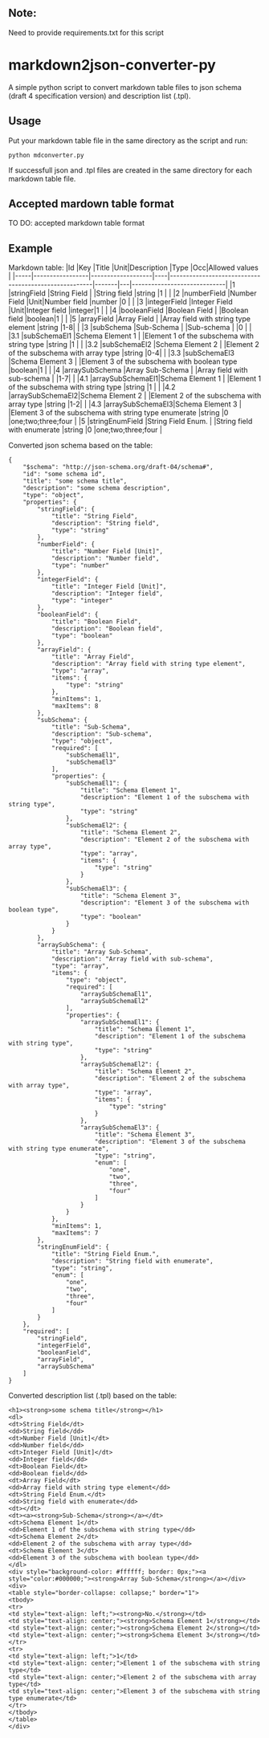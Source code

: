 ## Note:
Need to provide requirements.txt for this script

# markdown2json-converter-py

A simple python script to convert markdown table files to json schema (draft 4 specification version) and description list (.tpl).

## Usage

Put your markdown table file in the same directory as the script and run:

```
python mdconverter.py
```

If successfull json and .tpl files are created in the same directory for each markdown table file.

## Accepted mardown table format
TO DO: accepted markdown table format

## Example

Markdown table:
|Id   |Key              |Title              |Unit|Description                                           |Type   |Occ|Allowed values               |
|-----|-----------------|-------------------|----|------------------------------------------------------|-------|---|-----------------------------|
|1    |stringField      |String Field       |    |String field                                          |string |1  |                             |
|2    |numberField      |Number Field       |Unit|Number field                                          |number |0  |                             |
|3    |integerField     |Integer Field      |Unit|Integer field                                         |integer|1  |                             |
|4    |booleanField     |Boolean Field      |    |Boolean field                                         |boolean|1  |                             |
|5    |arrayField       |Array Field        |    |Array field with string type element                  |string |1-8|                             |
|3    |subSchema        |Sub-Schema         |    |Sub-schema                                            |       |0  |                             |
|3.1  |subSchemaEl1     |Schema Element 1   |    |Element 1 of the subschema with string type           |string |1  |                             |
|3.2  |subSchemaEl2     |Schema Element 2   |    |Element 2 of the subschema with array type            |string |0-4|                             |
|3.3  |subSchemaEl3     |Schema Element 3   |    |Element 3 of the subschema with boolean type          |boolean|1  |                             |
|4    |arraySubSchema   |Array Sub-Schema   |    |Array field with sub-schema                           |       |1-7|                             |
|4.1  |arraySubSchemaEl1|Schema Element 1   |    |Element 1 of the subschema with string type           |string |1  |                             |
|4.2  |arraySubSchemaEl2|Schema Element 2   |    |Element 2 of the subschema with array type            |string |1-2|                             |
|4.3  |arraySubSchemaEl3|Schema Element 3   |    |Element 3 of the subschema with string type enumerate |string |0  |one;two;three;four           |
|5    |stringEnumField  |String Field Enum. |    |String field with enumerate                           |string |0  |one;two;three;four           |

Converted json schema based on the table:

```
{
    "$schema": "http://json-schema.org/draft-04/schema#",
    "id": "some schema id",
    "title": "some schema title",
    "description": "some schema description",
    "type": "object",
    "properties": {
        "stringField": {
            "title": "String Field",
            "description": "String field",
            "type": "string"
        },
        "numberField": {
            "title": "Number Field [Unit]",
            "description": "Number field",
            "type": "number"
        },
        "integerField": {
            "title": "Integer Field [Unit]",
            "description": "Integer field",
            "type": "integer"
        },
        "booleanField": {
            "title": "Boolean Field",
            "description": "Boolean field",
            "type": "boolean"
        },
        "arrayField": {
            "title": "Array Field",
            "description": "Array field with string type element",
            "type": "array",
            "items": {
                "type": "string"
            },
            "minItems": 1,
            "maxItems": 8
        },
        "subSchema": {
            "title": "Sub-Schema",
            "description": "Sub-schema",
            "type": "object",
            "required": [
                "subSchemaEl1",
                "subSchemaEl3"
            ],
            "properties": {
                "subSchemaEl1": {
                    "title": "Schema Element 1",
                    "description": "Element 1 of the subschema with string type",
                    "type": "string"
                },
                "subSchemaEl2": {
                    "title": "Schema Element 2",
                    "description": "Element 2 of the subschema with array type",
                    "type": "array",
                    "items": {
                        "type": "string"
                    }
                },
                "subSchemaEl3": {
                    "title": "Schema Element 3",
                    "description": "Element 3 of the subschema with boolean type",
                    "type": "boolean"
                }
            }
        },
        "arraySubSchema": {
            "title": "Array Sub-Schema",
            "description": "Array field with sub-schema",
            "type": "array",
            "items": {
                "type": "object",
                "required": [
                    "arraySubSchemaEl1",
                    "arraySubSchemaEl2"
                ],
                "properties": {
                    "arraySubSchemaEl1": {
                        "title": "Schema Element 1",
                        "description": "Element 1 of the subschema with string type",
                        "type": "string"
                    },
                    "arraySubSchemaEl2": {
                        "title": "Schema Element 2",
                        "description": "Element 2 of the subschema with array type",
                        "type": "array",
                        "items": {
                            "type": "string"
                        }
                    },
                    "arraySubSchemaEl3": {
                        "title": "Schema Element 3",
                        "description": "Element 3 of the subschema with string type enumerate",
                        "type": "string",
                        "enum": [
                            "one",
                            "two",
                            "three",
                            "four"
                        ]
                    }
                }
            },
            "minItems": 1,
            "maxItems": 7
        },
        "stringEnumField": {
            "title": "String Field Enum.",
            "description": "String field with enumerate",
            "type": "string",
            "enum": [
                "one",
                "two",
                "three",
                "four"
            ]
        }
    },
    "required": [
        "stringField",
        "integerField",
        "booleanField",
        "arrayField",
        "arraySubSchema"
    ]
}
```

Converted description list (.tpl) based on the table:

```
<h1><strong>some schema title</strong></h1>
<dl>
<dt>String Field</dt>
<dd>String field</dd>
<dt>Number Field [Unit]</dt>
<dd>Number field</dd>
<dt>Integer Field [Unit]</dt>
<dd>Integer field</dd>
<dt>Boolean Field</dt>
<dd>Boolean field</dd>
<dt>Array Field</dt>
<dd>Array field with string type element</dd>
<dt>String Field Enum.</dt>
<dd>String field with enumerate</dd>
<dt></dt>
<dt><a><strong>Sub-Schema</strong></a></dt>
<dt>Schema Element 1</dt>
<dd>Element 1 of the subschema with string type</dd>
<dt>Schema Element 2</dt>
<dd>Element 2 of the subschema with array type</dd>
<dt>Schema Element 3</dt>
<dd>Element 3 of the subschema with boolean type</dd>
</dl>
<div style="background-color: #ffffff; border: 0px;"><a style="color:#000000;"><strong>Array Sub-Schema</strong></a></div><div>
<table style="border-collapse: collapse;" border="1">
<tbody>
<tr>
<td style="text-align: left;"><strong>No.</strong></td>
<td style="text-align: center;"><strong>Schema Element 1</strong></td>
<td style="text-align: center;"><strong>Schema Element 2</strong></td>
<td style="text-align: center;"><strong>Schema Element 3</strong></td>
</tr>
<tr>
<td style="text-align: left;">1</td>
<td style="text-align: center;">Element 1 of the subschema with string type</td>
<td style="text-align: center;">Element 2 of the subschema with array type</td>
<td style="text-align: center;">Element 3 of the subschema with string type enumerate</td>
</tr>
</tbody>
</table>
</div>
```
